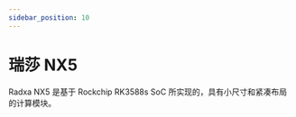 ```yaml
---
sidebar_position: 10
---
```


# 瑞莎 NX5

Radxa NX5 是基于 Rockchip RK3588s SoC 所实现的，具有小尺寸和紧凑布局的计算模块。

<DocCardList />
